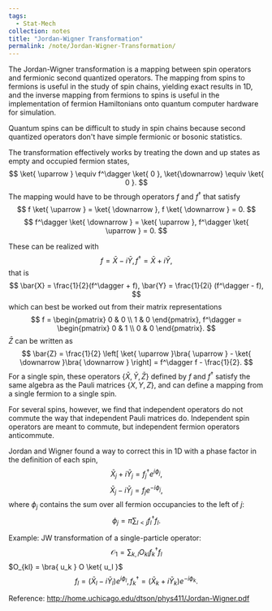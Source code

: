 ```yaml
---
tags:
  - Stat-Mech
collection: notes
title: "Jordan-Wigner Transformation"
permalink: /note/Jordan-Wigner-Transformation/
---
```

The Jordan-Wigner transformation is a mapping between spin operators and fermionic second quantized operators. The mapping from spins to fermions is useful in the study of spin chains, yielding exact results in 1D, and the inverse mapping from fermions to spins is useful in the implementation of fermion Hamiltonians onto quantum computer hardware for simulation.

Quantum spins can be difficult to study in spin chains because second quantized operators don't have simple fermionic or bosonic statistics. 

The transformation effectively works by treating the down and up states as empty and occupied fermion states,
$$
\ket{ \uparrow } \equiv f^\dagger \ket{ 0 }, \ket{\downarrow} \equiv \ket{ 0 }.
$$
The mapping would have to be through operators $f$ and $f^\dagger$ that satisfy
$$
f \ket{ \uparrow } = \ket{ \downarrow }, f \ket{ \downarrow } = 0.
$$
$$
f^\dagger \ket{ \downarrow } = \ket{ \uparrow }, f^\dagger \ket{ \uparrow } = 0.
$$

These can be realized with 
$$
f = \bar{X} - i\bar{Y}, f^\dagger = \bar{X} + i\bar{Y},
$$
that is 
$$
\bar{X} = \frac{1}{2}(f^\dagger + f), \bar{Y} = \frac{1}{2i} (f^\dagger - f),
$$
which can best be worked out from their matrix representations
$$
f = 
\begin{pmatrix} 
0 & 0 \\
1 & 0
\end{pmatrix},
f^\dagger = 
\begin{pmatrix} 
0 & 1 \\
0 & 0
\end{pmatrix}.
$$
$\bar{Z}$ can be written as 
$$
\bar{Z} = \frac{1}{2} \left[ \ket{ \uparrow }\bra{ \uparrow } - \ket{ \downarrow }\bra{ \downarrow } \right] = f^\dagger f - \frac{1}{2}.
$$
For a single spin, these operators $\{\bar{X}, \bar{Y}, \bar{Z} \}$ defined by $f$ and $f^\dagger$ satisfy the same algebra as the Pauli matrices $\{X,Y,Z\}$, and can define a mapping from a single fermion to a single spin.

For several spins, however, we find that independent operators do not commute the way that independent Pauli matrices do. Independent spin operators are meant to commute, but independent fermion operators anticommute.

Jordan and Wigner found a way to correct this in 1D with a phase factor in the definition of each spin,
$$
\bar{X}_j + i \bar{Y}_j = f_j^\dagger e^{ i \phi_j },
$$
$$
\bar{X}_j - i \bar{Y}_j = f_j e^{ -i \phi_j },
$$
where $\phi_j$ contains the sum over all fermion occupancies to the left of $j$:
$$
\phi_j = \pi \sum_{l<j} f_l^\dagger f_l.
$$

Example:
JW transformation of a single-particle operator:
$$
\mathcal{O}_1 = \sum_{k,l} O_{kl} f_k^\dagger f_l
$$
$O_{kl} = \bra{ u_k } O \ket{ u_l }$
$$
f_l = (\bar{X}_l - i\bar{Y}_l)e^{ i \phi_l }, f_k^\dagger = (\bar{X}_k + i\bar{Y}_k)e^{ -i \phi_k }.
$$



Reference:
http://home.uchicago.edu/dtson/phys411/Jordan-Wigner.pdf